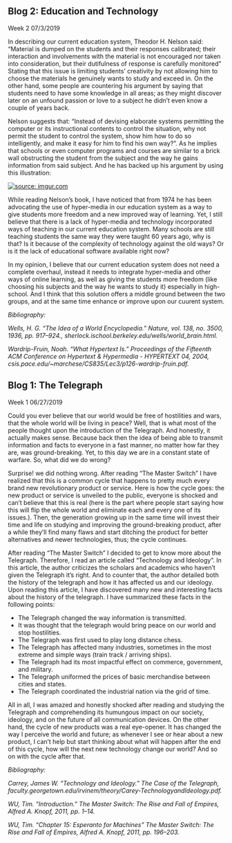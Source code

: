 ## Blog 2: Education and Technology
Week 2
07/3/2019



 
   In describing our current education system, Theodor H. Nelson said: “Material is dumped on the students and their responses calibrated; their interaction and involvements with the material is not encouraged nor taken into consideration, but their dutifulness of response is carefully monitored” Stating that this issue is limiting students’ creativity by not allowing him to choose the materials he genuinely wants to study and exceed in. On the other hand, some people are countering his argument by saying that students need to have some knowledge in all areas; as they might discover later on an unfound passion or love to a subject he didn’t even know a couple of years back.


   Nelson suggests that: “Instead of devising elaborate systems permitting the computer or its instructional contents to control the situation, why not permit the student to control the system, show him how to do so intelligently, and make it easy for him to find his own way?”. As he implies that schools or even computer programs and courses are similar to a brick wall obstructing the student from the subject and the way he gains information from said subject. And he has backed up his argument by using this illustration:
   
   
<a href="https://imgur.com/swHoQsT"><img src="https://i.imgur.com/swHoQsT.png" title="source: imgur.com" /></a>


   While reading Nelson’s book, I have noticed that from 1974 he has been advocating the use of hyper-media in our education system as a way to give students more freedom and a new improved way of learning. Yet, I still believe that there is a lack of hyper-media and technology incorporated ways of teaching in our current education system. Many schools are still teaching students the same way they were taught 60 years ago, why is that? Is it because of the complexity of technology against the old ways? Or is it the lack of educational software available right now?


   In my opinion, I believe that our current education system does not need a complete overhaul, instead it needs to integrate hyper-media and other ways of online learning, as well as giving the students more freedom (like choosing his subjects and the way he wants to study it) especially in high-school. And I think that this solution offers a middle ground between the two groups, and at the same time enhance or improve upon our cuurent system.



_Bibliography:_





_Wells, H. G. “The Idea of a World Encyclopedia.” Nature, vol. 138, no. 3500, 1936, pp. 917–924., sherlock.ischool.berkeley.edu/wells/world_brain.html._



_Wardrip-Fruin, Noah. “What Hypertext Is.” Proceedings of the Fifteenth ACM Conference on Hypertext & Hypermedia - HYPERTEXT 04, 2004, csis.pace.edu/~marchese/CS835/Lec3/p126-wardrip-fruin.pdf._












   
     
     
     
       


















## Blog 1: The Telegraph
Week 1
06/27/2019



  Could you ever believe that our world would be free of hostilities and wars, that the whole world will be living in peace? Well, that is what most of the people thought upon the introduction of the Telegraph. And honestly, it actually makes sense. Because back then the idea of being able to transmit information and facts to everyone in a fast manner, no matter how far they are, was ground-breaking. Yet, to this day we are in a constant state of warfare. So, what did we do wrong?

   Surprise! we did nothing wrong. After reading “The Master Switch” I have realized that this is a common cycle that happens to pretty much every brand new revolutionary product or service. Here is how the cycle goes:  the new product or service is unveiled to the public, everyone is shocked and can’t believe that this is real (here is the part where people start saying how this will flip the whole world and eliminate each and every one of its issues.). Then, the generation growing up in the same time will invest their time and life on studying and improving the ground-breaking product, after a while they’ll find many flaws and start ditching the product for better alternatives and newer technologies, thus; the cycle continues.

  After reading “The Master Switch” I decided to get to know more about the Telegraph. Therefore, I read an article called “Technology and Ideology”. In this article, the author criticizes the scholars and academics who haven’t given the Telegraph it’s right. And to counter that, the author detailed both the history of the telegraph and how it has affected us and our ideology. Upon reading this article, I have discovered many new and interesting facts about the history of the telegraph. I have summarized these facts in the following points:

-	The Telegraph changed the way information is transmitted.
-	It was thought that the telegraph would bring peace on our world and stop hostilities.
-	The Telegraph was first used to play long distance chess.
-	The Telegraph has affected many industries, sometimes in the most extreme and simple ways (train track / arriving ships).
-	The Telegraph had its most impactful effect on commerce, government, and military.
-	The Telegraph uniformed the prices of basic merchandise between cities and states.
-	The Telegraph coordinated the industrial nation via the grid of time.

   All in all, I was amazed and honestly shocked after reading and studying the Telegraph 
and comprehending its humungous impact on our society, ideology, and on the future of all communication devices. On the other hand, the cycle of new products was a real eye-opener. It has changed the way I perceive the world and future; as whenever I see or hear about a new product, I can’t help but start thinking about what will happen after the end of this cycle, how will the next new technology change our world? And so on with the cycle after that.






_Bibliography:_



_Carrey, James W. “Technology and Ideology.” The Case of the Telegraph, faculty.georgetown.edu/irvinem/theory/Carey-TechnologyandIdeology.pdf._



_WU, Tim. “Introduction.” The Master Switch: The Rise and Fall of Empires, Alfred A. Knopf, 2011, pp. 1–14._



_WU, Tim. “Chapter 15: Esperanto for Machines” The Master Switch: The Rise and Fall of Empires, Alfred A. Knopf, 2011, pp. 196–203._

 
 




